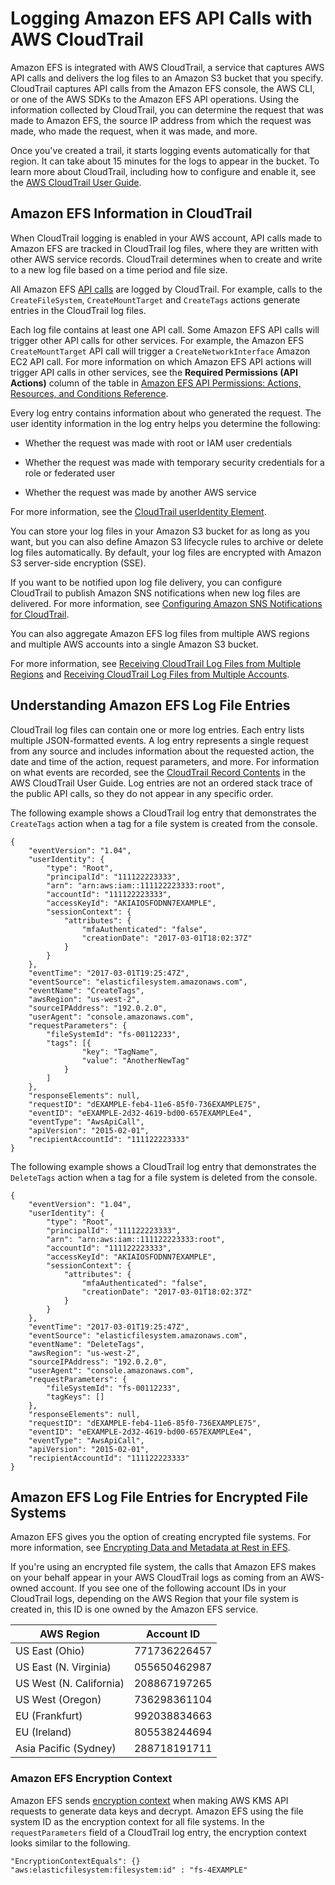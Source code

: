 # Logging Amazon EFS API Calls with AWS CloudTrail<a name="logging-using-cloudtrail"></a>

Amazon EFS is integrated with AWS CloudTrail, a service that captures AWS API calls and delivers the log files to an Amazon S3 bucket that you specify\. CloudTrail captures API calls from the Amazon EFS console, the AWS CLI, or one of the AWS SDKs to the Amazon EFS API operations\. Using the information collected by CloudTrail, you can determine the request that was made to Amazon EFS, the source IP address from which the request was made, who made the request, when it was made, and more\.

Once you've created a trail, it starts logging events automatically for that region\. It can take about 15 minutes for the logs to appear in the bucket\. To learn more about CloudTrail, including how to configure and enable it, see the [AWS CloudTrail User Guide](http://docs.aws.amazon.com/awscloudtrail/latest/userguide/)\.

## Amazon EFS Information in CloudTrail<a name="service-name-info-in-cloudtrail"></a>

When CloudTrail logging is enabled in your AWS account, API calls made to Amazon EFS are tracked in CloudTrail log files, where they are written with other AWS service records\. CloudTrail determines when to create and write to a new log file based on a time period and file size\.

All Amazon EFS [API calls](api-reference.md) are logged by CloudTrail\. For example, calls to the `CreateFileSystem`, `CreateMountTarget` and `CreateTags` actions generate entries in the CloudTrail log files\. 

Each log file contains at least one API call\. Some Amazon EFS API calls will trigger other API calls for other services\. For example, the Amazon EFS `CreateMountTarget` API call will trigger a `CreateNetworkInterface` Amazon EC2 API call\. For more information on which Amazon EFS API actions will trigger API calls in other services, see the **Required Permissions \(API Actions\)** column of the table in [Amazon EFS API Permissions: Actions, Resources, and Conditions Reference](efs-api-permissions-ref.md)\.

Every log entry contains information about who generated the request\. The user identity information in the log entry helps you determine the following: 

+ Whether the request was made with root or IAM user credentials

+ Whether the request was made with temporary security credentials for a role or federated user

+ Whether the request was made by another AWS service

For more information, see the [CloudTrail userIdentity Element](http://docs.aws.amazon.com/awscloudtrail/latest/userguide/cloudtrail-event-reference-user-identity.html)\.

You can store your log files in your Amazon S3 bucket for as long as you want, but you can also define Amazon S3 lifecycle rules to archive or delete log files automatically\. By default, your log files are encrypted with Amazon S3 server\-side encryption \(SSE\)\.

If you want to be notified upon log file delivery, you can configure CloudTrail to publish Amazon SNS notifications when new log files are delivered\. For more information, see [Configuring Amazon SNS Notifications for CloudTrail](http://docs.aws.amazon.com/awscloudtrail/latest/userguide/getting_notifications_top_level.html)\.

You can also aggregate Amazon EFS log files from multiple AWS regions and multiple AWS accounts into a single Amazon S3 bucket\. 

For more information, see [Receiving CloudTrail Log Files from Multiple Regions](http://docs.aws.amazon.com/awscloudtrail/latest/userguide/cloudtrail-receive-logs-from-multiple-accounts.html) and [Receiving CloudTrail Log Files from Multiple Accounts](http://docs.aws.amazon.com/awscloudtrail/latest/userguide/cloudtrail-receive-logs-from-multiple-accounts.html)\.

## Understanding Amazon EFS Log File Entries<a name="understanding-service-name-entries"></a>

CloudTrail log files can contain one or more log entries\. Each entry lists multiple JSON\-formatted events\. A log entry represents a single request from any source and includes information about the requested action, the date and time of the action, request parameters, and more\. For information on what events are recorded, see the [CloudTrail Record Contents](http://docs.aws.amazon.com/awscloudtrail/latest/userguide/cloudtrail-event-reference-record-contents.html) in the AWS CloudTrail User Guide\. Log entries are not an ordered stack trace of the public API calls, so they do not appear in any specific order\. 

The following example shows a CloudTrail log entry that demonstrates the `CreateTags` action when a tag for a file system is created from the console\.

```
{
	"eventVersion": "1.04",
	"userIdentity": {
		"type": "Root",
		"principalId": "111122223333",
		"arn": "arn:aws:iam::111122223333:root",
		"accountId": "111122223333",
		"accessKeyId": "AKIAIOSFODNN7EXAMPLE",
		"sessionContext": {
			"attributes": {
				"mfaAuthenticated": "false",
				"creationDate": "2017-03-01T18:02:37Z"
			}
		}
	},
	"eventTime": "2017-03-01T19:25:47Z",
	"eventSource": "elasticfilesystem.amazonaws.com",
	"eventName": "CreateTags",
	"awsRegion": "us-west-2",
	"sourceIPAddress": "192.0.2.0",
	"userAgent": "console.amazonaws.com",
	"requestParameters": {
		"fileSystemId": "fs-00112233",
		"tags": [{
				"key": "TagName",
				"value": "AnotherNewTag"
			}
		]
	},
	"responseElements": null,
	"requestID": "dEXAMPLE-feb4-11e6-85f0-736EXAMPLE75",
	"eventID": "eEXAMPLE-2d32-4619-bd00-657EXAMPLEe4",
	"eventType": "AwsApiCall",
	"apiVersion": "2015-02-01",
	"recipientAccountId": "111122223333"
}
```

The following example shows a CloudTrail log entry that demonstrates the `DeleteTags` action when a tag for a file system is deleted from the console\.

```
{
	"eventVersion": "1.04",
	"userIdentity": {
		"type": "Root",
		"principalId": "111122223333",
		"arn": "arn:aws:iam::111122223333:root",
		"accountId": "111122223333",
		"accessKeyId": "AKIAIOSFODNN7EXAMPLE",
		"sessionContext": {
			"attributes": {
				"mfaAuthenticated": "false",
				"creationDate": "2017-03-01T18:02:37Z"
			}
		}
	},
	"eventTime": "2017-03-01T19:25:47Z",
	"eventSource": "elasticfilesystem.amazonaws.com",
	"eventName": "DeleteTags",
	"awsRegion": "us-west-2",
	"sourceIPAddress": "192.0.2.0",
	"userAgent": "console.amazonaws.com",
	"requestParameters": {
		"fileSystemId": "fs-00112233",
		"tagKeys": []
	},
	"responseElements": null,
	"requestID": "dEXAMPLE-feb4-11e6-85f0-736EXAMPLE75",
	"eventID": "eEXAMPLE-2d32-4619-bd00-657EXAMPLEe4",
	"eventType": "AwsApiCall",
	"apiVersion": "2015-02-01",
	"recipientAccountId": "111122223333"
}
```

## Amazon EFS Log File Entries for Encrypted File Systems<a name="efs-encryption-cloudtrail"></a>

Amazon EFS gives you the option of creating encrypted file systems\. For more information, see [Encrypting Data and Metadata at Rest in EFS](encryption.md)\.

If you're using an encrypted file system, the calls that Amazon EFS makes on your behalf appear in your AWS CloudTrail logs as coming from an AWS\-owned account\. If you see one of the following account IDs in your CloudTrail logs, depending on the AWS Region that your file system is created in, this ID is one owned by the Amazon EFS service\.


| AWS Region | Account ID | 
| --- | --- | 
| US East \(Ohio\) | 771736226457 | 
| US East \(N\. Virginia\) | 055650462987 | 
| US West \(N\. California\) | 208867197265 | 
| US West \(Oregon\) | 736298361104 | 
| EU \(Frankfurt\) | 992038834663 | 
| EU \(Ireland\) | 805538244694 | 
| Asia Pacific \(Sydney\) | 288718191711 | 

### Amazon EFS Encryption Context<a name="EFSKMSContext"></a>

Amazon EFS sends [encryption context](http://docs.aws.amazon.com/kms/latest/developerguide/encryption-context.html) when making AWS KMS API requests to generate data keys and decrypt\. Amazon EFS using the file system ID as the encryption context for all file systems\. In the `requestParameters` field of a CloudTrail log entry, the encryption context looks similar to the following\.

```
"EncryptionContextEquals": {}
"aws:elasticfilesystem:filesystem:id" : "fs-4EXAMPLE"
```